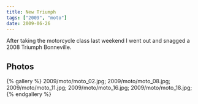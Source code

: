 ```yaml
---
title: New Triumph
tags: ["2009", "moto"]
date: 2009-06-26
---
```

After taking the motorcycle class last weekend I went out and snagged a 2008 Triumph Bonneville.</p>

## Photos 

{% gallery %} 
2009/moto/moto_02.jpg;
2009/moto/moto_08.jpg;
2009/moto/moto_11.jpg;
2009/moto/moto_16.jpg;
2009/moto/moto_18.jpg;
{% endgallery %}
